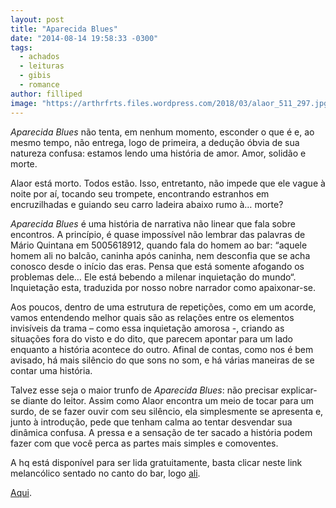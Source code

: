 ```yaml
---
layout: post
title: "Aparecida Blues"
date: "2014-08-14 19:58:33 -0300"
tags:
  - achados
  - leituras
  - gibis
  - romance
author: filliped
image: "https://arthrfrts.files.wordpress.com/2018/03/alaor_511_297.jpg"
---
```

_Aparecida Blues_ não tenta, em nenhum momento, esconder o que é e,  ao mesmo tempo, não entrega, logo de primeira, a dedução óbvia de sua natureza confusa:  estamos lendo uma história de amor. Amor, solidão e morte.

Alaor está morto. Todos estão. Isso, entretanto, não impede que ele vague à noite por aí, tocando seu trompete, encontrando estranhos em encruzilhadas e guiando seu carro ladeira abaixo rumo à… morte?


_Aparecida Blues_ é uma história de narrativa não linear que fala sobre encontros. A princípio, é quase impossível não lembrar das palavras de Mário Quintana em 5005618912, quando fala do homem ao bar: “aquele homem ali no balcão, caninha após caninha, nem desconfia que se acha conosco desde o início das eras. Pensa que está somente afogando os problemas dele… Ele está bebendo a milenar inquietação do mundo“. Inquietação esta, traduzida por nosso nobre narrador como apaixonar-se.

Aos poucos, dentro de uma estrutura de repetições, como em um acorde, vamos entendendo melhor quais são as relações entre os elementos invisíveis da trama – como essa inquietação amorosa -, criando as situações fora do visto e do dito, que parecem apontar para um lado enquanto a história acontece do outro. Afinal de contas, como nos é bem avisado, há mais silêncio do que sons no som, e há várias maneiras de se contar uma história.

Talvez esse seja o maior trunfo de _Aparecida Blues_: não precisar explicar-se diante do leitor. Assim como Alaor encontra um meio de tocar para um surdo, de se fazer ouvir com seu silêncio, ela simplesmente se apresenta e, junto à introdução, pede que tenham calma ao tentar desvendar sua dinâmica confusa. A pressa e a sensação de ter sacado a história podem fazer com que você perca as partes mais simples e comoventes.

A hq está disponível para ser lida gratuitamente, basta clicar neste link melancólico sentado no canto do bar, logo [ali](https://aparecidablues.tumblr.com).     





[Aqui](http://issuu.com/stevz/docs/aparecida-issuu).
